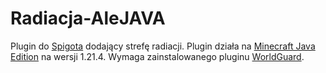 # Radiacja-AleJAVA

Plugin do [Spigota](https://spigotmc.org/) dodający strefę radiacji.
Plugin działa na [Minecraft Java Edition](https://minecraft.net) na wersji 1.21.4. Wymaga zainstalowanego pluginu [WorldGuard](https://enginehub.org/worldguard/).